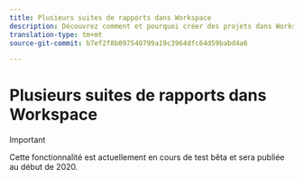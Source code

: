 ```yaml
---
title: Plusieurs suites de rapports dans Workspace
description: Découvrez comment et pourquoi créer des projets dans Workspace avec plusieurs suites de rapports
translation-type: tm+mt
source-git-commit: b7ef2f8b097540799a19c3964dfc64d59babd4a6

---
```



# Plusieurs suites de rapports dans Workspace

>[!IMPORTANT]
>Cette fonctionnalité est actuellement en cours de test bêta et sera publiée au début de 2020.

